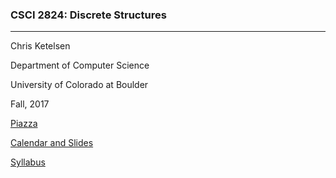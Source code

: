 ### CSCI 2824: Discrete Structures
***

Chris Ketelsen

Department of Computer Science

University of Colorado at Boulder 

Fall, 2017 

[Piazza](piazza.com/colorado/fall2017/csci2824/home)

[Calendar and Slides](https://github.com/chrisketelsen/CSCI2824-Discrete-Structures/blob/master/resources/schedule.md)

[Syllabus](https://github.com/chrisketelsen/CSCI2824-Discrete-Structures/blob/master/resources/syllabus.md)
